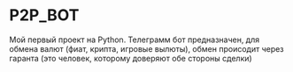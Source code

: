 # P2P_BOT
Мой первый проект на Python.
Телеграмм бот предназначен, для обмена валют (фиат, крипта, игровые вылюты), обмен происодит через гаранта (это человек, которому доверяют обе стороны сделки)
